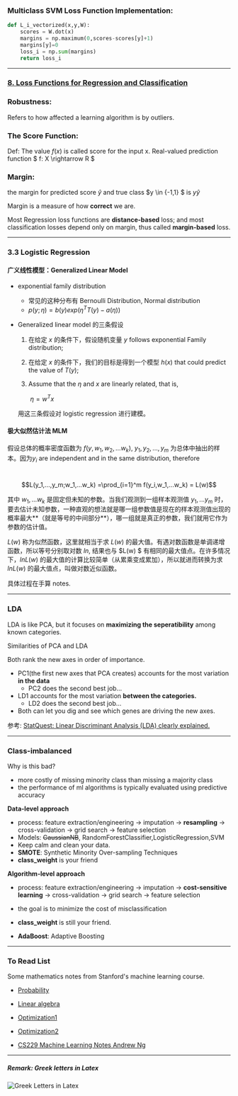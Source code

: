 ### Multiclass SVM Loss Function Implementation:

```python
def L_i_vectorized(x,y,W):
    scores = W.dot(x)
    margins = np.maximum(0,scores-scores[y]+1)
    margins[y]=0
    loss_i = np.sum(margins)
    return loss_i
```

---

### [8. Loss Functions for Regression and Classification](https://www.youtube.com/watch?v=1oi_Mwozj5w&t=119s)

### Robustness:  

Refers to how affected a learning algorithm is by outliers.

### The Score Function:

Def: The value $f(x)$ is called score for the input x. Real-valued prediction function $ f: X \rightarrow R $

### Margin:

the margin for predicted score $\hat{y}$ and true class $y \in {-1,1} $ is $y\hat{y}$ 

Margin is a measure of how **correct** we are.

Most Regression loss functions are **distance-based** loss; and most classification losses depend only on margin, thus called **margin-based** loss.

---

### 3.3 Logistic Regression

#### 广义线性模型：Generalized Linear Model

- exponential family distribution

  - 常见的这种分布有 Bernoulli Distribution, Normal distribution 
  - $p(y; \eta ) =b(y)exp(\eta^TT(y)-a(\eta))$

- Generalized linear model 的三条假设

  1. 在给定 $x$ 的条件下，假设随机变量 $y$ follows exponential Family distribution;
  2. 在给定 $x$ 的条件下，我们的目标是得到一个模型 $h(x)$  that could predict the value of $T(y)$;

  3. Assume that the $\eta$ and $x$ are linearly related, that is,

     ​	$\eta = w^Tx$

  用这三条假设对 logistic regression 进行建模。

#### 极大似然估计法 MLM

假设总体的概率密度函数为 $f(y,w_1,w_2,...w_k)$, $y_1,y_2,...,y_m$ 为总体中抽出的样本。因为$y_i$ are independent and in the same distribution, therefore 

​		$$L(y_1,...,y_m;w_1,...w_k) =\prod_{i=1}^m f(y_i,w_1,...w_k) = L(w)$$ 

其中 $w_1,...w_k$ 是固定但未知的参数。当我们观测到一组样本观测值 $y_1,...y_m$ 时，要去估计未知参数，一种直观的想法就是哪一组参数值是现在的样本观测值出现的概率最大**（就是等号的中间部分**），哪一组就是真正的参数，我们就用它作为参数的估计值。 

$L(w)$ 称为似然函数，这里就相当于求 $L(w)$ 的最大值。有遇对数函数是单调递增函数，所以等号分别取对数 $ln$, 结果也与 $L(w) $ 有相同的最大值点。在许多情况下，$lnL(w)$ 的最大值的计算比较简单（从累乘变成累加），所以就进而转换为求 $lnL(w)$ 的最大值点，叫做对数近似函数。

具体过程在手算 notes.

---

### LDA

LDA is like PCA, but it focuses on **maximizing the seperatibility** among known categories.

Similarities of PCA and LDA

Both rank the new axes in order of importance.

- PC1(the first new axes that PCA creates) accounts for the most variation **in the data**
  - PC2 does the second best job...
- LD1 accounts for the most variation **between the categories.**
  - LD2 does the second best job...
- Both can let you dig and see which genes are driving the new axes.

参考: [StatQuest: Linear Discriminant Analysis (LDA) clearly explained.](https://www.youtube.com/watch?v=azXCzI57Yfc)

---

### Class-imbalanced

Why is this bad?

- more costly of missing minority class than missing a majority class
- the performance of ml algorithms is typically evaluated using predictive accuracy



**Data-level approach** 

- process: feature extraction/engineering -> imputation -> **resampling** -> cross-validation -> grid search -> feature selection
- Models: ~~GaussianNB~~, RandomForestClassifier,LogisticRegression,SVM
- Keep calm and clean your data.
- **SMOTE**: Synthetic Minority Over-sampling Techniques
- **class_weight** is your friend

**Algorithm-level approach**

- process: feature extraction/engineering -> imputation -> **cost-sensitive learning** -> cross-validation -> grid search -> feature selection

- the goal is to minimize the cost of misclassification

- **class_weight** is still your friend.

- **AdaBoost**: Adaptive Boosting 

  

----

### To Read List

Some mathematics notes from Stanford's machine learning course. 	

-  [Probability](http://cs229.stanford.edu/section/cs229-prob.pdf) 	  		

-  [Linear algebra](http://cs229.stanford.edu/section/cs229-linalg.pdf)  	

-  [Optimization1](http://cs229.stanford.edu/section/cs229-cvxopt.pdf)  	  
-  [Optimization2](http://cs229.stanford.edu/section/cs229-cvxopt2.pdf)  	
- [CS229 Machine Learning Notes Andrew Ng](http://cs229.stanford.edu/notes/cs229-notes-all/)

---

##### Remark: Greek letters in Latex

![Greek Letters in Latex](http://web.ift.uib.no/Teori/KURS/WRK/TeX/t1.gif)